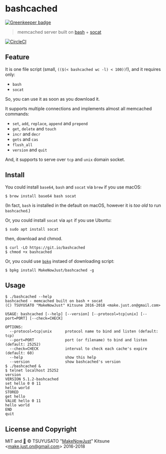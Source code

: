 # bashcached

[![Greenkeeper badge](https://badges.greenkeeper.io/MakeNowJust/bashcached.svg)](https://greenkeeper.io/)

> memcached server built on [bash] + [socat]

[bash]: https://www.gnu.org/software/bash/
[socat]: http://www.dest-unreach.org/socat/

[![CircleCI](https://circleci.com/gh/MakeNowJust/bashcached.svg?style=svg)](https://circleci.com/gh/MakeNowJust/bashcached)

## Feature

It is one file script (small, `(($(< bashcached wc -l) < 100))`!), and it requires only:

  - `bash`
  - `socat`

So, you can use it as soon as you download it.

It supports multiple connections and implements almost all memcached commands:

  - `set`, `add`, `replace`, `append` and `prepend`
  - `get`, `delete` and `touch`
  - `incr` and `decr`
  - `gets` and `cas`
  - `flush_all`
  - `version` and `quit`

And, it supports to serve over `tcp` and `unix` domain socket.

## Install

You could install `base64`, `bash` and `socat` via `brew` if you use macOS:

```console
$ brew install base64 bash socat
```

(In fact, `bash` is installed in the default on macOS, however it is *too old* to run `bashcached`.)

Or, you could install `socat` via `apt` if you use Ubuntu:

```console
$ sudo apt install socat
```

then, download and chmod.

```console
$ curl -LO https://git.io/bashcached
$ chmod +x bashcached
```

Or, you could use [`bpkg`](https://github.com/bpkg/bpkg) instaed of downloading script:

```console
$ bpkg install MakeNowJust/bashcached -g
```

## Usage

```console
$ ./bashcached --help
bashcached - memcached built on bash + socat
(C) TSUYUSATO "MakeNowJust" Kitsune 2016-2018 <make.just.on@gmail.com>

USAGE: bashcached [--help] [--version] [--protocol=tcp|unix] [--port=PORT] [--check=CHECK]

OPTIONS:
  --protocol=tcp|unix      protocol name to bind and listen (default: tcp)
  --port=PORT              port (or filename) to bind and listen (default: 25252)
  --check=CHECK            interval to check each cache's expire (default: 60)
  --help                   show this help
  --version                show bashcached's version
$ ./bashcached &
$ telnet localhost 25252
version
VERSION 5.1.2-bashcached
set hello 0 0 11
hello world
STORED
get hello
VALUE hello 0 11
hello world
END
quit
```

## License and Copyright

MIT and [:sushi:](https://github.com/MakeNowJust/sushi-ware)
© TSUYUSATO "[MakeNowJust](https://quine.codes)" Kitsune <<make.just.on@gmail.com>> 2016-2018
